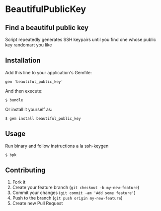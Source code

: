 # BeautifulPublicKey

## Find a beautiful public key

Script repeatedly generates SSH keypairs until you find one whose public key randomart you like

## Installation

Add this line to your application's Gemfile:

    gem 'beautiful_public_key'

And then execute:

    $ bundle

Or install it yourself as:

    $ gem install beautiful_public_key

## Usage

Run binary and follow instructions a la ssh-keygen

    $ bpk

## Contributing

1. Fork it
2. Create your feature branch (`git checkout -b my-new-feature`)
3. Commit your changes (`git commit -am 'Add some feature'`)
4. Push to the branch (`git push origin my-new-feature`)
5. Create new Pull Request
